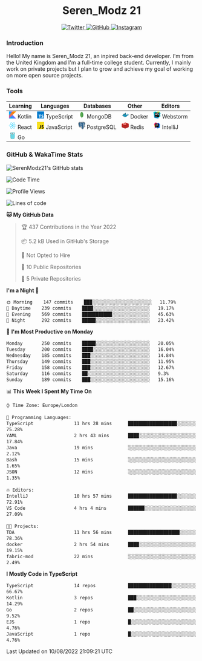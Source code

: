 <div align="center">
  <h1>Seren_Modz 21</h1>
  <a href="https://twitter.com/SerenModz21">
    <img alt="Twitter" src="https://img.shields.io/badge/twitter%20-%231DA1F2.svg?&style=for-the-badge&logo=Twitter&logoColor=white">
  </a>
  <a href="https://github.com/SerenModz21">
    <img alt="GitHub" src="https://img.shields.io/badge/github%20-%23121011.svg?&style=for-the-badge&logo=github&logoColor=white">
  </a>
  <a href="https://www.instagram.com/serenmodz21">
    <img alt="Instagram" src="https://img.shields.io/badge/instagram%20-%23E4405F.svg?&style=for-the-badge&logo=Instagram&logoColor=white">
  </a>
</div>

### Introduction

Hello! My name is Seren_Modz 21, an inpired back-end developer. I'm from the United Kingdom and I'm a full-time college student. Currently, I mainly work on private projects but I plan to grow and achieve my goal of working on more open source projects. 

### Tools

 **Learning**                                        | **Languages**                                               | **Databases**                                               | **Other**                                           | **Editors**                                                  
-----------------------------------------------------|-------------------------------------------------------------|-------------------------------------------------------------|-----------------------------------------------------|--------------------------------------------------------------
 <img width="19px" src="./assets/kotlin.svg"> Kotlin | <img width="19px" src="./assets/typescript.svg"> TypeScript | <img width="19px" src="./assets/mongodb.svg"> MongoDB       | <img width="19px" src="./assets/docker.svg"> Docker | <img width="19px" src="./assets/webstorm.svg"> Webstorm      
 <img width="19px" src="./assets/react.svg"> React   | <img width="19px" src="./assets/javascript.svg"> JavaScript | <img width="19px" src="./assets/postgresql.svg"> PostgreSQL | <img width="19px" src="./assets/redis.svg"> Redis   | <img width="19px" src="./assets/intellij-idea.svg"> IntelliJ
 <img width="19px" src="./assets/go.svg"> Go         |                                                             |                                                             |                                                     |                                                                                                               

### GitHub & WakaTime Stats

![SerenModz21's GitHub stats](https://github-readme-stats.vercel.app/api?username=SerenModz21&show_icons=true&theme=dark)

<!--START_SECTION:waka-->
![Code Time](http://img.shields.io/badge/Code%20Time-1%2C542%20hrs%204%20mins-blue)

![Profile Views](http://img.shields.io/badge/Profile%20Views-24-blue)

![Lines of code](https://img.shields.io/badge/From%20Hello%20World%20I%27ve%20Written-13%20Thousand%20lines%20of%20code-blue)

**🐱 My GitHub Data** 

> 🏆 437 Contributions in the Year 2022
 > 
> 📦 5.2 kB Used in GitHub's Storage 
 > 
> 🚫 Not Opted to Hire
 > 
> 📜 10 Public Repositories 
 > 
> 🔑 5 Private Repositories  
 > 
**I'm a Night 🦉** 

```text
🌞 Morning    147 commits    ███░░░░░░░░░░░░░░░░░░░░░░   11.79% 
🌆 Daytime    239 commits    ████░░░░░░░░░░░░░░░░░░░░░   19.17% 
🌃 Evening    569 commits    ███████████░░░░░░░░░░░░░░   45.63% 
🌙 Night      292 commits    █████░░░░░░░░░░░░░░░░░░░░   23.42%

```
📅 **I'm Most Productive on Monday** 

```text
Monday       250 commits    █████░░░░░░░░░░░░░░░░░░░░   20.05% 
Tuesday      200 commits    ████░░░░░░░░░░░░░░░░░░░░░   16.04% 
Wednesday    185 commits    ███░░░░░░░░░░░░░░░░░░░░░░   14.84% 
Thursday     149 commits    ███░░░░░░░░░░░░░░░░░░░░░░   11.95% 
Friday       158 commits    ███░░░░░░░░░░░░░░░░░░░░░░   12.67% 
Saturday     116 commits    ██░░░░░░░░░░░░░░░░░░░░░░░   9.3% 
Sunday       189 commits    ███░░░░░░░░░░░░░░░░░░░░░░   15.16%

```


📊 **This Week I Spent My Time On** 

```text
⌚︎ Time Zone: Europe/London

💬 Programming Languages: 
TypeScript               11 hrs 28 mins      ██████████████████░░░░░░░   75.28% 
YAML                     2 hrs 43 mins       ████░░░░░░░░░░░░░░░░░░░░░   17.84% 
Java                     19 mins             ░░░░░░░░░░░░░░░░░░░░░░░░░   2.12% 
Bash                     15 mins             ░░░░░░░░░░░░░░░░░░░░░░░░░   1.65% 
JSON                     12 mins             ░░░░░░░░░░░░░░░░░░░░░░░░░   1.35%

🔥 Editors: 
IntelliJ                 10 hrs 57 mins      ██████████████████░░░░░░░   72.91% 
VS Code                  4 hrs 4 mins        ██████░░░░░░░░░░░░░░░░░░░   27.09%

🐱‍💻 Projects: 
TDA                      11 hrs 56 mins      ███████████████████░░░░░░   78.36% 
docker                   2 hrs 54 mins       ████░░░░░░░░░░░░░░░░░░░░░   19.15% 
fabric-mod               22 mins             ░░░░░░░░░░░░░░░░░░░░░░░░░   2.49%

```

**I Mostly Code in TypeScript** 

```text
TypeScript               14 repos            ████████████████░░░░░░░░░   66.67% 
Kotlin                   3 repos             ███░░░░░░░░░░░░░░░░░░░░░░   14.29% 
Go                       2 repos             ██░░░░░░░░░░░░░░░░░░░░░░░   9.52% 
EJS                      1 repo              █░░░░░░░░░░░░░░░░░░░░░░░░   4.76% 
JavaScript               1 repo              █░░░░░░░░░░░░░░░░░░░░░░░░   4.76%

```



 Last Updated on 10/08/2022 21:09:21 UTC
<!--END_SECTION:waka-->
